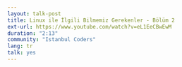 ```yaml
---
layout: talk-post
title: Linux ile İlgili Bilmemiz Gerekenler - Bölüm 2
ext-url: https://www.youtube.com/watch?v=eL1EeCBwEwM
duration: "2:13"
community: "Istanbul Coders"
lang: tr
talk: yes 
---
```

